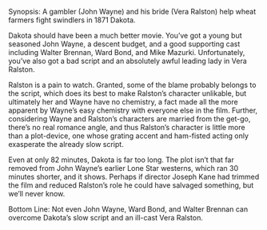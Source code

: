 Synopsis: A gambler (John Wayne) and his bride (Vera Ralston) help wheat farmers fight swindlers in 1871 Dakota.

Dakota should have been a much better movie.  You’ve got a young but seasoned John Wayne, a descent budget, and a good supporting cast including Walter Brennan, Ward Bond, and Mike Mazurki.  Unfortunately, you’ve also got a bad script and an absolutely awful leading lady in Vera Ralston.

Ralston is a pain to watch.  Granted, some of the blame probably belongs to the script, which does its best to make Ralston’s character unlikable, but ultimately her and Wayne have no chemistry, a fact made all the more apparent by Wayne’s easy chemistry with everyone else in the film.  Further, considering Wayne and Ralston’s characters are married from the get-go, there’s no real romance angle, and thus Ralston’s character is little more than a plot-device, one whose grating accent and ham-fisted acting only exasperate the already slow script. 

Even at only 82 minutes, Dakota is far too long.  The plot isn’t that far removed from John Wayne’s earlier Lone Star westerns, which ran 30 minutes shorter, and it shows.  Perhaps if director Joseph Kane had trimmed the film and reduced Ralston’s role he could have salvaged something, but we’ll never know.

Bottom Line: Not even John Wayne, Ward Bond, and Walter Brennan can overcome Dakota’s slow script and an ill-cast Vera Ralston.